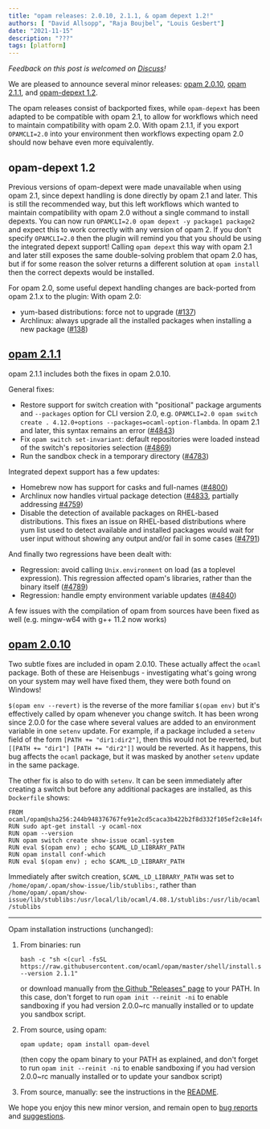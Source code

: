 ```yaml
---
title: "opam releases: 2.0.10, 2.1.1, & opam depext 1.2!"
authors: [ "David Allsopp", "Raja Boujbel", "Louis Gesbert"]
date: "2021-11-15"
description: "???"
tags: [platform]
---
```


_Feedback on this post is welcomed on [Discuss](https://discuss.ocaml.org/t/ann-opam-2-1-1-opam-2-0-10-opam-depext-1-2/8872)!_

We are pleased to announce several minor releases: [opam 2.0.10](https://github.com/ocaml/opam/releases/tag/2.0.10), [opam 2.1.1](https://github.com/ocaml/opam/releases/tag/2.1.1), and [opam-depext 1.2](https://github.com/ocaml-opam/opam-depext/releases/tag/1.2).

The opam releases consist of backported fixes, while `opam-depext` has been adapted to be compatible with opam 2.1, to allow for workflows which need to maintain compatibility with opam 2.0. With opam 2.1.1, if you export `OPAMCLI=2.0` into your environment then workflows expecting opam 2.0 should now behave even more equivalently.

## opam-depext 1.2

Previous versions of opam-depext were made unavailable when using opam 2.1, since depext handling is done directly by opam 2.1 and later. This is still the recommended way, but this left workflows which wanted to maintain compatibility with opam 2.0 without a single command to install depexts. You can now run `OPAMCLI=2.0 opam depext -y package1 package2` and expect this to work correctly with any version of opam 2. If you don't specify `OPAMCLI=2.0` then the plugin will remind you that you should be using the integrated depext support! Calling `opam depext` this way with opam 2.1 and later still exposes the same double-solving problem that opam 2.0 has, but if for some reason the solver returns a different solution at `opam install` then the correct depexts would be installed.

For opam 2.0, some useful depext handling changes are back-ported from opam 2.1.x to the plugin:
With opam 2.0:
* yum-based distributions: force not to upgrade ([#137](https://github.com/ocaml-opam/opam-depext/pull/137))
* Archlinux: always upgrade all the installed packages when installing a new package ([#138](https://github.com/ocaml-opam/opam-depext/pull/138))

## [opam 2.1.1](https://github.com/ocaml/opam/blob/2.1.1/CHANGES)
opam 2.1.1 includes both the fixes in opam 2.0.10.

General fixes:

* Restore support for switch creation with "positional" package arguments and `--packages` option for CLI version 2.0, e.g. `OPAMCLI=2.0 opam switch create . 4.12.0+options --packages=ocaml-option-flambda`. In opam 2.1 and later, this syntax remains an error ([#4843](https://github.com/ocaml/opam/issues/4843))
* Fix `opam switch set-invariant`: default repositories were loaded instead of the switch's repositories selection ([#4869](https://github.com/ocaml/opam/pull/4869))
* Run the sandbox check in a temporary directory ([#4783](https://github.com/ocaml/opam/issues/4783))

Integrated depext support has a few updates:
* Homebrew now has support for casks and full-names ([#4800](https://github.com/ocaml/opam/issues/4800))
* Archlinux now handles virtual package detection ([#4833](https://github.com/ocaml/opam/pull/4833), partially addressing [#4759](https://github.com/ocaml/opam/issues/4759))
* Disable the detection of available packages on RHEL-based distributions.
  This fixes an issue on RHEL-based distributions where yum list used to detect
  available and installed packages would wait for user input without showing
  any output and/or fail in some cases ([#4791](https://github.com/ocaml/opam/pull/4791))
  
And finally two regressions have been dealt with:
* Regression: avoid calling `Unix.environment` on load (as a toplevel expression). This regression affected opam's libraries, rather than the binary itself ([#4789](https://github.com/ocaml/opam/pull/4789))
* Regression: handle empty environment variable updates ([#4840](https://github.com/ocaml/opam/pull/4840))

A few issues with the compilation of opam from sources have been fixed as well (e.g. mingw-w64 with g++ 11.2 now works)

## [opam 2.0.10](https://github.com/ocaml/opam/blob/2.0.10/CHANGES)
Two subtle fixes are included in opam 2.0.10. These actually affect the `ocaml` package. Both of these are Heisenbugs - investigating what's going wrong on your system may well have fixed them, they were both found on Windows!

`$(opam env --revert)` is the reverse of the more familiar `$(opam env)` but it's effectively called by opam whenever you change switch. It has been wrong since 2.0.0 for the case where several values are added to an environment variable in one `setenv` update. For example, if a package included a `setenv` field of the form `[PATH += "dir1:dir2"]`, then this would not be reverted, but `[[PATH += "dir1"] [PATH += "dir2"]]` would be reverted. As it happens, this bug affects the `ocaml` package, but it was masked by another `setenv` update in the same package.

The other fix is also to do with `setenv`. It can be seen immediately after creating a switch but before any additional packages are installed, as this `Dockerfile` shows:

```
FROM ocaml/opam@sha256:244b948376767fe91e2cd5caca3b422b2f8d332f105ef2c8e14fcc9a20b66e25
RUN sudo apt-get install -y ocaml-nox
RUN opam --version
RUN opam switch create show-issue ocaml-system
RUN eval $(opam env) ; echo $CAML_LD_LIBRARY_PATH
RUN opam install conf-which
RUN eval $(opam env) ; echo $CAML_LD_LIBRARY_PATH
```

Immediately after switch creation, `$CAML_LD_LIBRARY_PATH` was set to `/home/opam/.opam/show-issue/lib/stublibs:`, rather than `/home/opam/.opam/show-issue/lib/stublibs:/usr/local/lib/ocaml/4.08.1/stublibs:/usr/lib/ocaml/stublibs`

---

Opam installation instructions (unchanged):

1. From binaries: run

    ```
    bash -c "sh <(curl -fsSL https://raw.githubusercontent.com/ocaml/opam/master/shell/install.sh) --version 2.1.1"
    ```

    or download manually from [the Github "Releases" page](https://github.com/ocaml/opam/releases/tag/2.1.1) to your PATH. In this case, don't forget to run `opam init --reinit -ni` to enable sandboxing if you had version 2.0.0~rc manually installed or to update you sandbox script.

2. From source, using opam:

    ```
    opam update; opam install opam-devel
    ```

   (then copy the opam binary to your PATH as explained, and don't forget to run `opam init --reinit -ni` to enable sandboxing if you had version 2.0.0~rc manually installed or to update your sandbox script)

3. From source, manually: see the instructions in the [README](https://github.com/ocaml/opam/tree/2.1.1#compiling-this-repo).

We hope you enjoy this new minor version, and remain open to [bug reports](https://github.com/ocaml/opam/issues) and [suggestions](https://github.com/ocaml/opam/issues).
